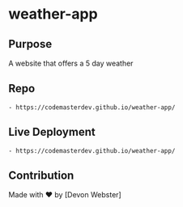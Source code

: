 # weather-app

## Purpose
A website that offers a 5 day weather

## Repo
    - https://codemasterdev.github.io/weather-app/

## Live Deployment 
    - https://codemasterdev.github.io/weather-app/

## Contribution
Made with ❤️ by [Devon Webster]